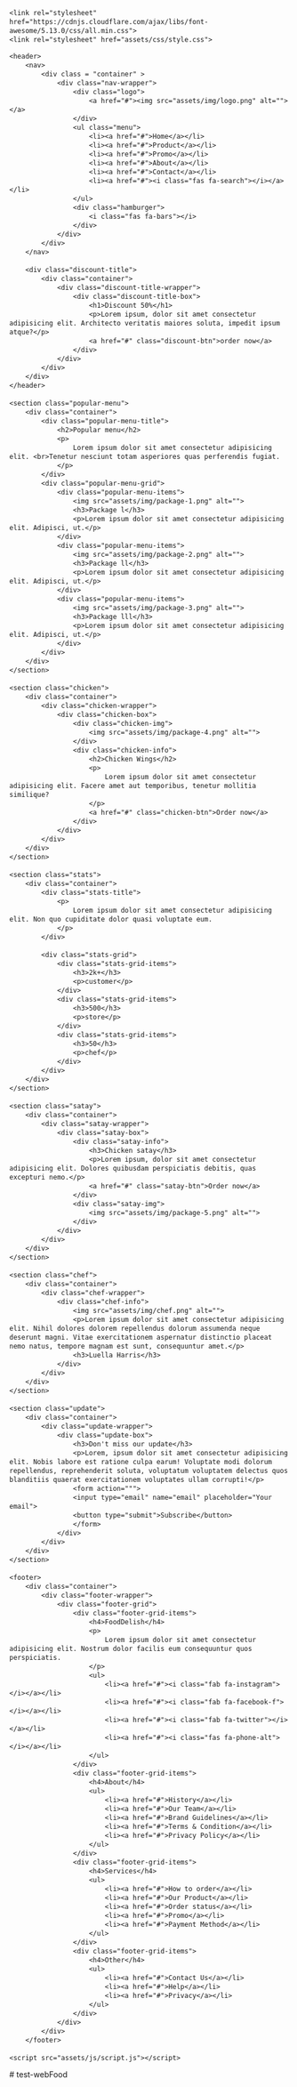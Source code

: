 <!DOCTYPE html>
<html lang="en">
<head>
    <meta charset="UTF-8">
    <meta name="viewport" content="width=device-width, initial-scale=1.0">
    <title>Document</title>

    <link rel="stylesheet" href="https://cdnjs.cloudflare.com/ajax/libs/font-awesome/5.13.0/css/all.min.css">
    <link rel="stylesheet" href="assets/css/style.css">
</head>
<body>

    <header>
        <nav>
            <div class = "container" >
                <div class="nav-wrapper">
                    <div class="logo">
                        <a href="#"><img src="assets/img/logo.png" alt=""></a>
                    </div>
                    <ul class="menu">
                        <li><a href="#">Home</a></li>
                        <li><a href="#">Product</a></li>
                        <li><a href="#">Promo</a></li>
                        <li><a href="#">About</a></li>
                        <li><a href="#">Contact</a></li>
                        <li><a href="#"><i class="fas fa-search"></i></a></li>
                    </ul>
                    <div class="hamburger">
                        <i class="fas fa-bars"></i>
                    </div>
                </div>
            </div>
        </nav>

        <div class="discount-title">
            <div class="container">
                <div class="discount-title-wrapper">
                    <div class="discount-title-box">
                        <h1>Discount 50%</h1>
                        <p>Lorem ipsum, dolor sit amet consectetur adipisicing elit. Architecto veritatis maiores soluta, impedit ipsum atque?</p>
                        <a href="#" class="discount-btn">order now</a>
                    </div>
                </div>
            </div>
        </div>
    </header>

    <section class="popular-menu">
        <div class="container">
            <div class="popular-menu-title">
                <h2>Popular menu</h2>
                <p>
                    Lorem ipsum dolor sit amet consectetur adipisicing elit. <br>Tenetur nesciunt totam asperiores quas perferendis fugiat.
                </p>
            </div>
            <div class="popular-menu-grid">
                <div class="popular-menu-items">
                    <img src="assets/img/package-1.png" alt="">
                    <h3>Package l</h3>
                    <p>Lorem ipsum dolor sit amet consectetur adipisicing elit. Adipisci, ut.</p>
                </div>
                <div class="popular-menu-items">
                    <img src="assets/img/package-2.png" alt="">
                    <h3>Package ll</h3>
                    <p>Lorem ipsum dolor sit amet consectetur adipisicing elit. Adipisci, ut.</p>
                </div>
                <div class="popular-menu-items">
                    <img src="assets/img/package-3.png" alt="">
                    <h3>Package lll</h3>
                    <p>Lorem ipsum dolor sit amet consectetur adipisicing elit. Adipisci, ut.</p>
                </div>
            </div>
        </div>
    </section>

    <section class="chicken">
        <div class="container">
            <div class="chicken-wrapper">
                <div class="chicken-box">
                    <div class="chicken-img">
                        <img src="assets/img/package-4.png" alt="">
                    </div>
                    <div class="chicken-info">
                        <h2>Chicken Wings</h2>
                        <p>
                            Lorem ipsum dolor sit amet consectetur adipisicing elit. Facere amet aut temporibus, tenetur mollitia similique?
                        </p>
                        <a href="#" class="chicken-btn">Order now</a>
                    </div>
                </div>
            </div>
        </div>
    </section>

    <section class="stats">
        <div class="container">
            <div class="stats-title">
                <p>
                    Lorem ipsum dolor sit amet consectetur adipisicing elit. Non quo cupiditate dolor quasi voluptate eum.
                </p>
            </div>

            <div class="stats-grid">
                <div class="stats-grid-items">
                    <h3>2k+</h3>
                    <p>customer</p>
                </div>
                <div class="stats-grid-items">
                    <h3>500</h3>
                    <p>store</p>
                </div>
                <div class="stats-grid-items">
                    <h3>50</h3>
                    <p>chef</p>
                </div>
            </div>
        </div>
    </section>

    <section class="satay">
        <div class="container">
            <div class="satay-wrapper">
                <div class="satay-box">
                    <div class="satay-info">
                        <h3>Chicken satay</h3>
                        <p>Lorem ipsum, dolor sit amet consectetur adipisicing elit. Dolores quibusdam perspiciatis debitis, quas excepturi nemo.</p>
                        <a href="#" class="satay-btn">Order now</a>
                    </div>
                    <div class="satay-img">
                        <img src="assets/img/package-5.png" alt="">
                    </div>
                </div>
            </div>
        </div>
    </section>

    <section class="chef">
        <div class="container">
            <div class="chef-wrapper">
                <div class="chef-info">
                    <img src="assets/img/chef.png" alt="">
                    <p>Lorem ipsum dolor sit amet consectetur adipisicing elit. Nihil dolores dolorem repellendus dolorum assumenda neque deserunt magni. Vitae exercitationem aspernatur distinctio placeat nemo natus, tempore magnam est sunt, consequuntur amet.</p>
                    <h3>Luella Harris</h3>
                </div>
            </div>
        </div>
    </section>

    <section class="update">
        <div class="container">
            <div class="update-wrapper">
                <div class="update-box">
                    <h3>Don't miss our update</h3>
                    <p>Lorem, ipsum dolor sit amet consectetur adipisicing elit. Nobis labore est ratione culpa earum! Voluptate modi dolorum repellendus, reprehenderit soluta, voluptatum voluptatem delectus quos blanditiis quaerat exercitationem voluptates ullam corrupti!</p>
                    <form action=""">
                    <input type="email" name="email" placeholder="Your email">
                    <button type="submit">Subscribe</button>
                    </form>
                </div>
            </div>
        </div>
    </section>

    <footer>
        <div class="container">
            <div class="footer-wrapper">
                <div class="footer-grid">
                    <div class="footer-grid-items">
                        <h4>FoodDelish</h4>
                        <p>
                            Lorem ipsum dolor sit amet consectetur adipisicing elit. Nostrum dolor facilis eum consequuntur quos perspiciatis.
                        </p>
                        <ul>
                            <li><a href="#"><i class="fab fa-instagram"></i></a></li>
                            <li><a href="#"><i class="fab fa-facebook-f"></i></a></li>
                            <li><a href="#"><i class="fab fa-twitter"></i></a></li>
                            <li><a href="#"><i class="fas fa-phone-alt"></i></a></li>
                        </ul>
                    </div>
                    <div class="footer-grid-items">
                        <h4>About</h4>
                        <ul>
                            <li><a href="#">History</a></li>
                            <li><a href="#">Our Team</a></li>
                            <li><a href="#">Brand Guidelines</a></li>
                            <li><a href="#">Terms & Condition</a></li>
                            <li><a href="#">Privacy Policy</a></li>
                        </ul>
                    </div>
                    <div class="footer-grid-items">
                        <h4>Services</h4>
                        <ul>
                            <li><a href="#">How to order</a></li>
                            <li><a href="#">Our Product</a></li>
                            <li><a href="#">Order status</a></li>
                            <li><a href="#">Promo</a></li>
                            <li><a href="#">Payment Method</a></li>
                        </ul>
                    </div>
                    <div class="footer-grid-items"> 
                        <h4>Other</h4>
                        <ul>
                            <li><a href="#">Contact Us</a></li>
                            <li><a href="#">Help</a></li>
                            <li><a href="#">Privacy</a></li>
                        </ul>
                    </div>
                </div>
            </div>
        </footer>

    <script src="assets/js/script.js"></script>
    
</body>
</html># test-webFood
